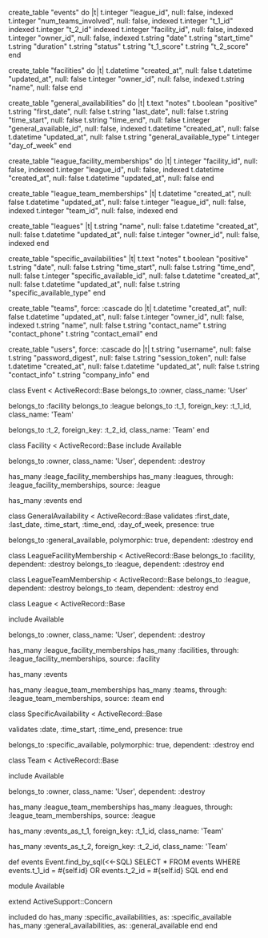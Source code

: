create_table "events" do |t|
  t.integer "league_id",          null: false,  indexed
  t.integer "num_teams_involved", null: false,  indexed
  t.integer "t_1_id"                            indexed
  t.integer "t_2_id"                            indexed
  t.integer "facility_id",        null: false,  indexed
  t.integer "owner_id",           null: false,  indexed
  t.string  "date"
  t.string  "start_time"
  t.string  "duration"
  t.string  "status"
  t.string  "t_1_score"
  t.string  "t_2_score"
end

create_table "facilities" do |t|
  t.datetime "created_at", null: false
  t.datetime "updated_at", null: false
  t.integer  "owner_id",   null: false,  indexed
  t.string   "name",       null: false
end

create_table "general_availabilities" do |t|
  t.text     "notes"
  t.boolean  "positive"
  t.string   "first_date",             null: false
  t.string   "last_date",              null: false
  t.string   "time_start",             null: false
  t.string   "time_end",               null: false
  t.integer  "general_available_id",   null: false, indexed
  t.datetime "created_at",             null: false
  t.datetime "updated_at",             null: false
  t.string   "general_available_type"
  t.integer  "day_of_week"
end

create_table "league_facility_memberships" do |t|
  t.integer  "facility_id", null: false, indexed
  t.integer  "league_id",   null: false, indexed
  t.datetime "created_at",  null: false
  t.datetime "updated_at",  null: false
end

create_table "league_team_memberships" |t|
  t.datetime "created_at", null: false
  t.datetime "updated_at", null: false
  t.integer  "league_id",  null: false,  indexed
  t.integer  "team_id",    null: false,  indexed
end


create_table "leagues" |t|
  t.string   "name",       null: false
  t.datetime "created_at", null: false
  t.datetime "updated_at", null: false
  t.integer  "owner_id",   null: false,  indexed
end

create_table "specific_availabilities" |t|
  t.text     "notes"
  t.boolean  "positive"
  t.string   "date",                    null: false
  t.string   "time_start",              null: false
  t.string   "time_end",                null: false
  t.integer  "specific_available_id",   null: false
  t.datetime "created_at",              null: false
  t.datetime "updated_at",              null: false
  t.string   "specific_available_type"
end

create_table "teams", force: :cascade do |t|
  t.datetime "created_at",   null: false
  t.datetime "updated_at",   null: false
  t.integer  "owner_id",     null: false,  indexed
  t.string   "name",         null: false
  t.string   "contact_name"
  t.string   "contact_phone"
  t.string   "contact_email"
end

create_table "users", force: :cascade do |t|
  t.string   "username",        null: false
  t.string   "password_digest", null: false
  t.string   "session_token",   null: false
  t.datetime "created_at",      null: false
  t.datetime "updated_at",      null: false
  t.string   "contact_info"
  t.string   "company_info"
end

class Event < ActiveRecord::Base
  belongs_to :owner,
    class_name: 'User'

  belongs_to :facility
  belongs_to :league
  belongs_to :t_1,
    foreign_key: :t_1_id,
    class_name: 'Team'

  belongs_to :t_2,
    foreign_key: :t_2_id,
    class_name: 'Team'
end

class Facility < ActiveRecord::Base
  include Available

  belongs_to :owner,
    class_name: 'User',
    dependent: :destroy

  has_many :leage_facility_memberships
  has_many :leagues,
    through: :league_facility_memberships,
    source: :league

  has_many :events
end

class GeneralAvailability < ActiveRecord::Base
  validates :first_date, :last_date, :time_start,
    :time_end, :day_of_week, presence: true

  belongs_to :general_available,
    polymorphic: true, dependent: :destroy
end


class LeagueFacilityMembership < ActiveRecord::Base
  belongs_to :facility, dependent: :destroy
  belongs_to :league,   dependent: :destroy
end

class LeagueTeamMembership < ActiveRecord::Base
  belongs_to :league, dependent: :destroy
  belongs_to :team,   dependent: :destroy
end

class League < ActiveRecord::Base

  include Available

  belongs_to :owner,
    class_name: 'User',
    dependent: :destroy

  has_many :league_facility_memberships
  has_many :facilities,
    through: :league_facility_memberships,
    source: :facility

  has_many :events

  has_many :league_team_memberships
  has_many :teams,
    through: :league_team_memberships,
    source: :team
end

class SpecificAvailability < ActiveRecord::Base

  validates :date, :time_start, :time_end, presence: true

  belongs_to :specific_available,
    polymorphic: true, dependent: :destroy
end

class Team < ActiveRecord::Base

  include Available

  belongs_to :owner,
    class_name: 'User',
    dependent: :destroy

  has_many :league_team_memberships
  has_many :leagues,
    through: :league_team_memberships,
    source: :league

  has_many :events_as_t_1,
    foreign_key: :t_1_id,
    class_name: 'Team'

  has_many :events_as_t_2,
    foreign_key: :t_2_id,
    class_name: 'Team'

  def events
    Event.find_by_sql(<<-SQL)
      SELECT *
      FROM events
      WHERE
        events.t_1_id = #{self.id} OR
        events.t_2_id = #{self.id}
    SQL
  end
end

module Available

  extend ActiveSupport::Concern

  included do
    has_many :specific_availabilities, as: :specific_available
    has_many :general_availabilities, as: :general_available
  end
end
